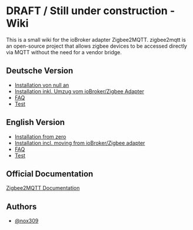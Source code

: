 # DRAFT / Still under construction - Wiki 

This is a small wiki for the ioBroker adapter Zigbee2MQTT.
zigbee2mqtt is an open-source project that allows zigbee devices to be accessed directly via MQTT without the need for a vendor bridge.


## Deutsche Version

 - [Installation von null an](./DE/DE_get-started.md)
 - [Installation inkl. Umzug vom ioBroker/Zigbee Adapter](./DE/DE_get-started_move.md)
 - [FAQ](./DE/DE_faq.md)
 - [Test](DE/DE_faq.md)

 ## English Version

 - [Installation from zero](./EN/EN_get-started.md)
 - [Installation incl. moving from ioBroker/Zigbee adapter](./EN/EN_get-started_move.md)
 - [FAQ](./EN/EN_faq.md)
 - [Test](DE/DE_faq.md)

## Official Documentation

[Zigbee2MQTT Documentation](https://www.zigbee2mqtt.io)

## Authors

- [@nox309](https://www.github.com/nox309)


